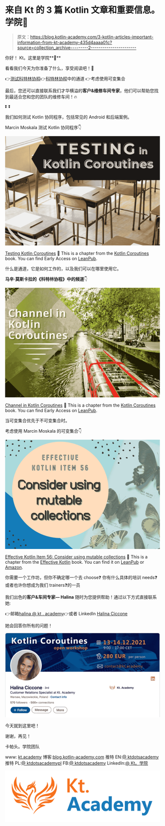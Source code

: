 # 来自 Kt 的 3 篇 Kotlin 文章和重要信息。学院🌟

> 原文：<https://blog.kotlin-academy.com/3-kotlin-articles-important-information-from-kt-academy-435d4aaaa01c?source=collection_archive---------2----------------------->

你好！
Kt。这里是学院**👋**

看看我们今天为你准备了什么，享受阅读吧！🤩

👉[测试科特林协程](https://kt.academy/article/cc-testing)👉[科特林协程](https://kt.academy/article/cc-channel)中的通道
👉考虑使用可变集合

最后，您还可以直接联系我们才华横溢的**客户&维修车间专家**，他们可以帮助您找到最适合您和您的团队的维修车间！🔥

⏬
⏬

我们如何测试 Kotlin 协同程序，包括常见的 Android 和后端案例。

Marcin Moskala 测试 Kotlin 协同程序👇

[![](img/0b6583ae9a20dc4f48063afa846ea7c2.png)](https://kt.academy/article/cc-testing)

[Testing Kotlin Coroutines](https://kt.academy/article/cc-testing)
🔻 This is a chapter from the [Kotlin Coroutines](https://kt.academy/book/coroutines) book. You can find Early Access on [LeanPub](https://leanpub.com/coroutines/).

什么是通道，它是如何工作的，以及我们可以在哪里使用它。

**马辛·莫斯卡拉的《科特林协程》中的频道**👇

[![](img/0fc9379b3de6ff995f514b425b8157b7.png)](https://kt.academy/article/cc-channel)

[Channel in Kotlin Coroutines](https://kt.academy/article/cc-channel)
🔻 This is a chapter from the [Kotlin Coroutines](https://kt.academy/book/coroutines) book. You can find Early Access on [LeanPub](https://leanpub.com/coroutines/).

当可变集合优先于不可变集合时。

考虑使用 Marcin Moskala 的可变集合👇

[![](img/5f72b0dfd2c1c566ee73d27b88c9b0cd.png)](https://kt.academy/article/ek-mutable-collections)

[Effective Kotlin Item 56: Consider using mutable collections](https://kt.academy/article/ek-mutable-collections)
🔻 This is a chapter from the [Effective Kotlin](https://kt.academy/book/effectivekotlin) book. You can find it on [LeanPub](https://leanpub.com/effectivekotlin) or [Amazon](https://www.amazon.com/Effective-Kotlin-practices-Marcin-Moskala/dp/8395452837/ref=sr_1_1?dchild=1&keywords=effective+kotlin&qid=1615033955&sr=8-1).

你需要一个工作坊，但你不确定哪一个去 choose❓
你有什么具体的培训 needs❓
或者也许你想成为我们 trainers❓的一员

我们出色的**客户&车间专家— Halina** 随时为您提供帮助！通过以下方式直接联系她:

👉邮箱[halina @ kt . academy](http://halina@kt.academy/)👉或者 LinkedIn [Halina Ciccone](https://www.linkedin.com/in/halina-ciccone-536266207/)

她会回答你所有的问题！

[![](img/99ef0ffd334ed7b8a67d51eb952735ef.png)](https://www.linkedin.com/in/halina-ciccone-536266207/)

今天就到这里吧！

谢谢，再见！

卡帕头。学院团队

www: [kt.academy](https://kt.academy/)
博客:[blog.kotlin-academy.com](http://blog.kotlin-academy.com/)
推特 EN:[@ ktdotsacademy](https://twitter.com/ktdotacademy)
推特 PL:[@ ktdotsacademypl](https://twitter.com/ktdotacademyPL)
FB:[@ ktdotsacademy](https://www.facebook.com/KtDotAcademy)
LinkedIn:[@ Kt。学院](https://www.linkedin.com/company/kt-academy/)

[![](img/50c8ddef98b77f2f911aff07890446de.png)](https://kt.academy)